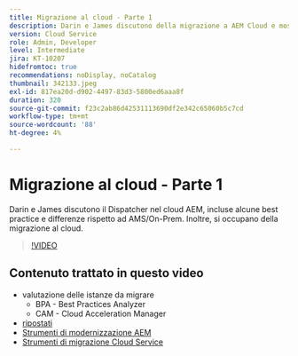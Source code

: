 ```yaml
---
title: Migrazione al cloud - Parte 1
description: Darin e James discutono della migrazione a AEM Cloud e mostrano alcune tecniche e best practice.
version: Cloud Service
role: Admin, Developer
level: Intermediate
jira: KT-10207
hidefromtoc: true
recommendations: noDisplay, noCatalog
thumbnail: 342133.jpeg
exl-id: 817ea20d-d902-4497-83d3-5800ed6aaa8f
duration: 320
source-git-commit: f23c2ab86d42531113690df2e342c65060b5c7cd
workflow-type: tm+mt
source-wordcount: '88'
ht-degree: 4%

---
```


# Migrazione al cloud - Parte 1

Darin e James discutono il Dispatcher nel cloud AEM, incluse alcune best practice e differenze rispetto ad AMS/On-Prem. Inoltre, si occupano della migrazione al cloud.

>[!VIDEO](https://video.tv.adobe.com/v/342133?quality=12&learn=on)

## Contenuto trattato in questo video

+ valutazione delle istanze da migrare
   + BPA - Best Practices Analyzer
   + CAM - Cloud Acceleration Manager
+ [ripostati](https://github.com/chetanmeh/oak-console-scripts/tree/master/src/main/groovy/repostats)
+ [Strumenti di modernizzazione AEM](https://opensource.adobe.com/aem-modernize-tools/)
+ [Strumenti di migrazione Cloud Service](https://github.com/adobe/aem-cloud-service-source-migration)
